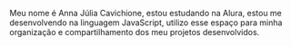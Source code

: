 Meu nome é Anna Júlia Cavichione,
estou estudando na Alura,
estou me desenvolvendo na linguagem JavaScript,
utilizo esse espaço para minha organização e compartilhamento dos meu projetos desenvolvidos.

<!--
**annacavichione/annacavichione** is a ✨ _special_ ✨ repository because its `README.md` (this file) appears on your GitHub profile.

Here are some ideas to get you started:

- 🔭 I’m currently working on ...
- 🌱 I’m currently learning ...
- 👯 I’m looking to collaborate on ...
- 🤔 I’m looking for help with ...
- 💬 Ask me about ...
- 📫 How to reach me: ...
- 😄 Pronouns: ...
- ⚡ Fun fact: ...
-->
